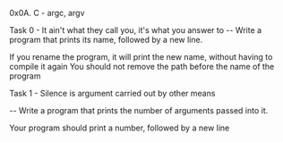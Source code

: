 0x0A. C - argc, argv

Task 0 -  It ain't what they call you, it's what you answer to
 -- Write a program that prints its name, followed by a new line.

If you rename the program, it will print the new name, without having to compile it again
You should not remove the path before the name of the program

Task 1 - Silence is argument carried out by other means

-- Write a program that prints the number of arguments passed into it.

Your program should print a number, followed by a new line

